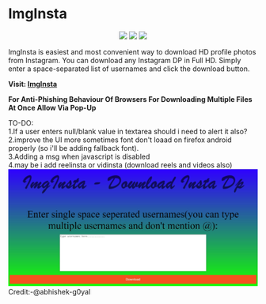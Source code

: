 # ImgInsta
<p align="center"><img src="https://img.shields.io/github/issues/aditya-the-pro/ImgInsta"/>  <img src="https://img.shields.io/github/stars/aditya-the-pro/ImgInsta"/> 
<img src="https://img.shields.io/github/license/aditya-the-pro/ImgInsta"/></p>
ImgInsta is easiest and most convenient way to download HD profile photos from Instagram. You can download any Instagram DP in Full HD. Simply enter a space-separated list of usernames and click the download button.

**Visit: [ImgInsta](https://aditya-the-pro.github.io/ImgInsta/)**

**For Anti-Phishing Behaviour Of Browsers For Downloading Multiple Files At Once Allow Via Pop-Up**

TO-DO:<br />
1.If a user enters null/blank value in textarea should i need to alert it also? <br />
2.improve the UI more sometimes font don't loaad on firefox android properly (so i'll be adding fallback font). <br />
3.Adding a msg when javascript is disabled <br />
4.may be i add reelinsta or vidinsta (download reels and videos also) <br />
![ImgInsta](https://github.com/aditya-the-pro/ImgInsta/blob/main/assests/preview/insta.jpg) <br />
Credit:-@abhishek-g0yal
